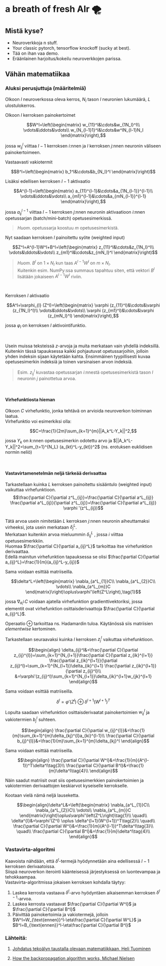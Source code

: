 # a breath of fresh AIr 🌪️

## Mistä kyse?

- Neuroverkkoja n stuff.
- Your classic pytorch, tensorflow knockoff (sucky at best).
- Tää on ihan vaa demo.
- Eräänlainen harjoitus/kokeilu neuroverkkojen parissa.

## Vähän matematiikaa

### Aluksi perusjuttuja (määritelmiä)

Olkoon $l$ neuroverkossa oleva kerros, $N_l$ tason $l$ neuronien lukumäärä, $L$ ulostulokerros. 

Olkoon $l$ kerroksen painokertoimet 

$$W^l=\left(\begin{matrix}
w_{11}^l&\cdots&w_{1N_l}^l\\
\vdots&\ddots&\vdots\\
w_{N_{l-1}1}^l&\cdots&w^lN_{l-1}N_l
\end{matrix}\right),$$

jossa $w_{ij}^{l}$ viittaa $l-1$ kerroksen $i$:nnen ja $l$ kerroksen $j$:nnen neuronin väliseen painokertoimeen.

Vastaavasti vakiotermit

$$B^l=\left(\begin{matrix}
b_1^l&\cdots&b_{N_l}^l
\end{matrix}\right)$$

Lisäksi edellisen kerroksen $l-1$ aktivaatio

$$A^{l-1}=\left(\begin{matrix}
a_{11}^{l-1}&\cdots&a_{1N_{l-1}}^{l-1}\\
\vdots&\ddots&\vdots\\
a_{m1}^{l-1}&\cdots&a_{mN_{l-1}}^{l-1}
\end{matrix}\right),$$

jossa $a^{l-1}_{ij}$ viittaa $l-1$ kerroksen $j$:nnen neuronin aktivaatioon $i$:nnen opetussarjan (batch/mini-batch) opetusesimerkissä.

> _Huom_. opetussarja koostuu $m$ opetusesimerkistä.

Nyt saadaan kerroksen $l$ painoitettu syöte (weighted input)

$$Z^l=A^{l-1}W^l+B^l=\left(\begin{matrix}
z_{11}^l&\cdots&z_{1N_l}^l\\
\vdots&\ddots&\vdots\\
z_{m1}^l&\cdots&z_{mN_l}^l
\end{matrix}\right)$$

>_Huom_. $B^l$ on $1 \times N_l$ kun taas $A^{l-1}W^l$ on $m \times N_l$. 
<br>Kuitenkin esim. NumPy:ssa summaus tapahtuu siten, että vektori $B^l$ lisätään jokaiseen $A^{l-1}W^l$ riviin. 

<br>

Kerroksen $l$ aktivaatio

$$A^l=\varphi_{l} (Z^l)=\left(\begin{matrix}
\varphi (z_{11}^l)&\cdots&\varphi (z_{1N_l}^l)\\
\vdots&\ddots&\vdots\\
\varphi (z_{m1}^l)&\cdots&\varphi (z_{mN_l}^l)
\end{matrix}\right),$$

jossa $\varphi_{l}$ on kerroksen $l$ aktivointifunktio.

<br>

Usein muissa teksteissä $z$-arvoja ja muita merkataan vain yhdellä indeksillä. Kuitenkin tässä tapauksessa kaikki pohjautuvat opetussarjoihin, jolloin yhden indeksin sijaan käytetään kahta. Ensimmäinen tyypillisesti kuvaa opetusesimerkin indeksiä ja toinen varsinaisen arvon indeksiä.

>Esim. $z_{ij}^{l}$ kuvastaa opetussarjan $i$:nnestä opetusesimerkistä tason $l$ neuronin $j$ painottetua arvoa.

<br>

#### Virhefunktiosta hieman

Olkoon $C$ virhefunktio, jonka tehtävä on arvioida neuroverkon toiminnan laatua.
<br>
Virhefunktio voi esimerkiksi olla:

$$C=\frac{1}{2m}\sum_{k=1}^{m}||A_k^L-Y_k||^2,$$

jossa $Y_k$ on $k$:nnen opetusesimerkin odotettu arvo ja $||A_k^L-Y_k||^2=\sum_{t=1}^{N_L} (a_{kt}^L-y_{kt})^2$ (ns. erotuksen euklidisen normin neliö)

<br>

#### Vastavirtamenetelmän neljä tärkeää derivaattaa 

Tarkastellaan kuinka $L$ kerroksen painoitettu sisääntulo (weighted input) vaikuttaa virhefunktioon.
<br>
$$\frac{\partial C}{\partial z^L_{ij}}=\frac{\partial C}{\partial a^L_{ij}} \frac{\partial a^L_{ij}}{\partial z^L_{ij}}=\frac{\partial C}{\partial a^L_{ij}} \varphi '(z^L_{ij})$$
<br>
Tätä arvoa usein nimitetään $L$ kerroksen $j$:nnen neuronin aiheuttamaksi virheeksi, jota usein merkataan $\delta_j^L$.
<br>
Merkataan kuitenkin arvoa mieluummin $\delta_{ij}^L$ , jossa $i$ viittaa opetusesimerkkiin.
<br>
Huomaa $\frac{\partial C}{\partial a_{ij}^L}$ tarkoittaa itse virhefunktion derivaattaa. 
<br>
Edellä mainitun virhefunktion tapauksessa se olisi $\frac{\partial C}{\partial a_{ij}^L}=\frac{1}{m}(a_{ij}^L-y_{ij})$

Sama voidaan esittää matriiseilla.

$$\delta^L=\left(\begin{matrix}
\nabla_{a^L_{1}}C\\
\nabla_{a^L_{2}}C\\
\vdots\\
\nabla_{a^L_{m}}C
\end{matrix}\right)\oplus\varphi'\left(Z^L\right),\tag{1}$$

jossa $\nabla_{a^L_i} C$ voidaan ajatella virhefunktion gradienttivektoriksi, jossa elementit ovat virhefunktion osittaisderivaattoja $\frac{\partial C}{\partial a_{ij}^L}$.

Operaatio $\oplus$ tarkoittaa ns. Hadamardin tuloa. Käytänössä siis matriisien _elementwise_ kertominen.

Tarkastellaan seuraavaksi kuinka $l$ kerroksen $z_{j}^{l}$ vaikuttaa virhefunktioon.

$$\begin{align}
\delta_{ij}^l&=\frac{\partial C}{\partial z_{ij}^{l}}=\sum_{k=1}^{N_{l+1}}\frac{\partial C}{\partial z_{ik}^{l+1}} \frac{\partial z_{ik}^{l+1}}{\partial z_{ij}^l}=\sum_{k=1}^{N_{l+1}}\delta_{ik}^{l+1} \frac{\partial z_{ik}^{l+1}}{\partial z_{ij}^l}\\
&=\varphi'(z_{ij}^l)\sum_{k=1}^{N_{l+1}}\delta_{ik}^{l+1}w_{jk}^{l+1}
\end{align}$$

Sama voidaan esittää matriiseilla.

$$\delta^{l}=\varphi'(Z^l) \oplus \delta^{l+1}(W^{l+1})^T\tag{2}$$

Lopulta saadaan virhefunktion osittaisderivaatat painokertoimien $w_{ij}^{l}$ ja vakiotermien $b_{j}^l$ suhteen.

$$\begin{align}
\frac{\partial C}{\partial w_{ij}^{l}}&=\frac{1}{m}\sum_{k=1}^{m}\delta_{kj}^{l}a_{ki}^{l-1}\\
\frac{\partial C}{\partial b_{j}^{l}}&=\frac{1}{m}\sum_{k=1}^{m}\delta_{kj}^l
\end{align}$$

Sama voidaan esittää matriiseilla.

$$\begin{align}
\frac{\partial C}{\partial W^l}&=\frac{1}{m}(A^{l-1})^T\delta^l\tag{3}\\
\frac{\partial C}{\partial B^l}&=\frac{1}{m}\delta^l\tag{4}\\
\end{align}$$

Näin saadut matriisit ovat siis opetusesimerkkien painokertoimien ja vakiotermien derivaattojen keskiarvot kyseiselle kerrokselle.

Kootaan vielä nämä neljä lauseketta.

$$\begin{align}\delta^L&=\left(\begin{matrix}
\nabla_{a^L_{1}}C\\
\nabla_{a^L_{2}}C\\
\vdots\\
\nabla_{a^L_{m}}C
\end{matrix}\right)\oplus\varphi'\left(Z^L\right)\tag{1}\\
\quad\\
\delta^{l}&=\varphi'(Z^l) \oplus \delta^{l+1}(W^{l+1})^T\tag{2}\\
\quad\\
\frac{\partial C}{\partial W^l}&=\frac{1}{m}(A^{l-1})^T\delta^l\tag{3}\\
\quad\\
\frac{\partial C}{\partial B^l}&=\frac{1}{m}\delta^l\tag{4}\\
\end{align}$$

### Vastavirta-algoritmi

Kaavoista nähdään, että $\delta^l$-termejä hyödynnetään aina edellisessä $l-1$ kerroksen derivaatoissa.
<br>
Siispä neuroverkon iterointi käänteisessä järjestyksessä on luontevampaa ja tehokkaampaa.
<br>
Vastavirta-algoritmissa jokaisen kerroksen kohdalla täytyy:

1. Laskea kerrosta vastaava $\delta^l$-arvo hyödyntäen aikaisemman kerroksen $\delta^{l-1}$-arvoa.
2. Laskea kerrosta vastaavat $\frac{\partial C}{\partial W^l}$ ja $\frac{\partial C}{\partial B^l}$
3. Päivittää painokertoimia ja vakiotermejä, jolloin $W^l=W_{\text{ennen}}^l-\eta\frac{\partial C}{\partial W^L}$ ja $B^l=B_{\text{ennen}}^l-\eta\frac{\partial C}{\partial B^l}$

### Lähteitä:

1. [Johdatus tekoälyn taustalla olevaan matematiikkaan, Heli Tuominen](https://tim.jyu.fi/view/143092#DKUvbnUuGytQ)

2. [How the backpropagation algorithm works, Michael Nielsen](http://neuralnetworksanddeeplearning.com/chap2.html)


